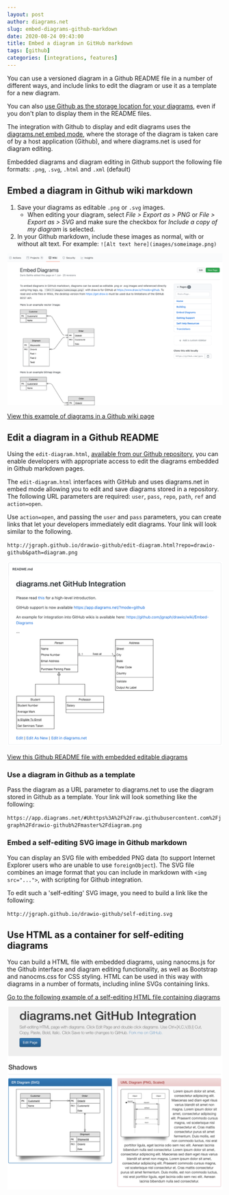 ```yaml
---
layout: post
author: diagrams.net
slug: embed-diagrams-github-markdown
date: 2020-08-24 09:43:00
title: Embed a diagram in GitHub markdown
tags: [github]
categories: [integrations, features]
---
```


You can use a versioned diagram in a Github README file in a number of different ways, and include links to edit the diagram or use it as a template for a new diagram.

You can also [use Github as the storage location for your diagrams](https://app.diagrams.net/?mode=github), even if you don't plan to display them in the README files.

The integration with Github to display and edit diagrams uses the [diagrams.net embed mode](https://github.com/jgraph/drawio-integration), where the storage of the diagram is taken care of by a host application (Github), and where diagrams.net is used for diagram editing.

Embedded diagrams and diagram editing in Github support the following file formats: ``.png``, ``.svg``, ``.html`` and ``.xml`` (default)

## Embed a diagram in Github wiki markdown

1. Save your diagrams as editable ``.png`` or ``.svg`` images.
   * When editing your diagram, select _File > Export as > PNG_ or _File > Export as > SVG_ and make sure the checkbox for _Include a copy of my diagram_ is selected.
2. In your Github markdown, include these images as normal, with or without alt text. For example: ``![Alt text here](images/someimage.png)``

[<img src="/assets/img/blog/github-wiki-example.png" style="max-width:100%;height:auto;" alt="Embed editable diagrams in Github wiki pages">](https://github.com/jgraph/drawio/wiki/Embed-Diagrams)

[View this example of diagrams in a Github wiki page](https://github.com/jgraph/drawio/wiki/Embed-Diagrams)

## Edit a diagram in a Github README

Using the ``edit-diagram.html``, [available from our Github repository](https://github.com/jgraph/drawio-github), you can enable developers with appropriate access to edit the diagrams embedded in Github markdown pages.

The ``edit-diagram.html`` interfaces with GitHub and uses diagrams.net in embed mode allowing you to edit and save diagrams stored in a repository. The following URL parameters are required: ``user``, ``pass``, ``repo``, ``path``, ``ref`` and ``action=open``.

Use ``action=open``, and passing the ``user`` and ``pass`` parameters, you can create links that let your developers immediately edit diagrams. Your link will look similar to the following.

``http://jgraph.github.io/drawio-github/edit-diagram.html?repo=drawio-github&path=diagram.png``

[<img src="/assets/img/blog/github-markdown-integration.png" style="max-width:100%;height:auto;" alt="Use links to edit diagrams directly when they are stored in a Github repository">](https://github.com/jgraph/drawio-github)

[View this Github README file with embedded editable diagrams](https://github.com/jgraph/drawio-github)

### Use a diagram in Github as a template

Pass the diagram as a URL parameter to diagrams.net to use the diagram stored in Github as a template. Your link will look something like the following:

``https://app.diagrams.net/#Uhttps%3A%2F%2Fraw.githubusercontent.com%2Fjgraph%2Fdrawio-github%2Fmaster%2Fdiagram.png``

### Embed a self-editing SVG image in Github markdown

You can display an SVG file with embedded PNG data (to support Internet Explorer users who are unable to use ``foreignObject``). The SVG file combines an image format that you can include in markdown with ``<img src="...">``, with scripting for Github integration.

To edit such a 'self-editing' SVG image, you need to build a link like the following:

``http://jgraph.github.io/drawio-github/self-editing.svg``

## Use HTML as a container for self-editing diagrams

You can build a HTML file with embedded diagrams, using nanocms.js for the Github interface and diagram editing functionality, as well as Bootstrap and nanocms.css for CSS styling. HTML can be used in this way with diagrams in a number of formats, including inline SVGs containing links.

[Go to the following example of a self-editing HTML file containing diagrams](http://jgraph.github.io/drawio-github/self-editing.html)

[<img src="/assets/img/blog/github-self-editing-html.png" style="max-width:100%;height:auto;" alt="Use this example for self-editing HTML with diagrams to see how to implement this in Github">](http://jgraph.github.io/drawio-github/self-editing.html)

